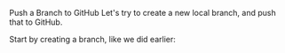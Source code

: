 Push a Branch to GitHub
Let's try to create a new local branch, and push that to GitHub.

Start by creating a branch, like we did earlier:
